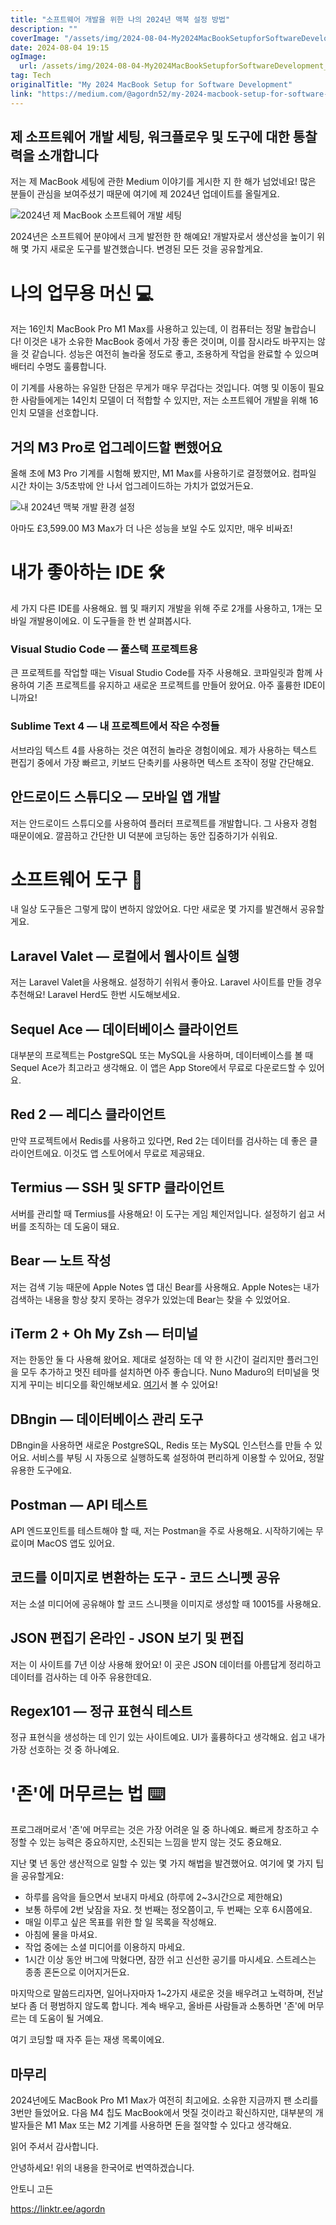 ```yaml
---
title: "소프트웨어 개발을 위한 나의 2024년 맥북 설정 방법"
description: ""
coverImage: "/assets/img/2024-08-04-My2024MacBookSetupforSoftwareDevelopment_0.png"
date: 2024-08-04 19:15
ogImage: 
  url: /assets/img/2024-08-04-My2024MacBookSetupforSoftwareDevelopment_0.png
tag: Tech
originalTitle: "My 2024 MacBook Setup for Software Development"
link: "https://medium.com/@agordn52/my-2024-macbook-setup-for-software-development-4999ae906be4"
---
```



## 제 소프트웨어 개발 세팅, 워크플로우 및 도구에 대한 통찰력을 소개합니다

저는 제 MacBook 세팅에 관한 Medium 이야기를 게시한 지 한 해가 넘었네요! 많은 분들이 관심을 보여주셨기 때문에 여기에 제 2024년 업데이트를 올릴게요.

![2024년 제 MacBook 소프트웨어 개발 세팅](/assets/img/2024-08-04-My2024MacBookSetupforSoftwareDevelopment_0.png)

2024년은 소프트웨어 분야에서 크게 발전한 한 해예요! 개발자로서 생산성을 높이기 위해 몇 가지 새로운 도구를 발견했습니다. 변경된 모든 것을 공유할게요.

<div class="content-ad"></div>

# 나의 업무용 머신 💻

저는 16인치 MacBook Pro M1 Max를 사용하고 있는데, 이 컴퓨터는 정말 놀랍습니다! 이것은 내가 소유한 MacBook 중에서 가장 좋은 것이며, 이를 잠시라도 바꾸지는 않을 것 같습니다. 성능은 여전히 놀라울 정도로 좋고, 조용하게 작업을 완료할 수 있으며 배터리 수명도 훌륭합니다.

이 기계를 사용하는 유일한 단점은 무게가 매우 무겁다는 것입니다. 여행 및 이동이 필요한 사람들에게는 14인치 모델이 더 적합할 수 있지만, 저는 소프트웨어 개발을 위해 16인치 모델을 선호합니다.

## 거의 M3 Pro로 업그레이드할 뻔했어요

<div class="content-ad"></div>

올해 초에 M3 Pro 기계를 시험해 봤지만, M1 Max를 사용하기로 결정했어요. 컴파일 시간 차이는 3/5초밖에 안 나서 업그레이드하는 가치가 없었거든요.

![내 2024년 맥북 개발 환경 설정]("https://example.com/이미지경로.png")

아마도 £3,599.00  M3 Max가 더 나은 성능을 보일 수도 있지만, 매우 비싸죠!

# 내가 좋아하는 IDE 🛠️

<div class="content-ad"></div>

세 가지 다른 IDE를 사용해요. 웹 및 패키지 개발을 위해 주로 2개를 사용하고, 1개는 모바일 개발용이에요. 이 도구들을 한 번 살펴봅시다.

### Visual Studio Code — 풀스택 프로젝트용

큰 프로젝트를 작업할 때는 Visual Studio Code를 자주 사용해요. 코파일릿과 함께 사용하여 기존 프로젝트를 유지하고 새로운 프로젝트를 만들어 왔어요. 아주 훌륭한 IDE이니까요!

### Sublime Text 4 — 내 프로젝트에서 작은 수정들

<div class="content-ad"></div>

서브라임 텍스트 4를 사용하는 것은 여전히 놀라운 경험이에요. 제가 사용하는 텍스트 편집기 중에서 가장 빠르고, 키보드 단축키를 사용하면 텍스트 조작이 정말 간단해요.

## 안드로이드 스튜디오 — 모바일 앱 개발

저는 안드로이드 스튜디오를 사용하여 플러터 프로젝트를 개발합니다. 그 사용자 경험 때문이에요. 깔끔하고 간단한 UI 덕분에 코딩하는 동안 집중하기가 쉬워요.

# 소프트웨어 도구 🧰

<div class="content-ad"></div>

내 일상 도구들은 그렇게 많이 변하지 않았어요. 다만 새로운 몇 가지를 발견해서 공유할게요.

## Laravel Valet — 로컬에서 웹사이트 실행

저는 Laravel Valet을 사용해요. 설정하기 쉬워서 좋아요. Laravel 사이트를 만들 경우 추천해요! Laravel Herd도 한번 시도해보세요.

## Sequel Ace — 데이터베이스 클라이언트

<div class="content-ad"></div>

대부분의 프로젝트는 PostgreSQL 또는 MySQL을 사용하며, 데이터베이스를 볼 때 Sequel Ace가 최고라고 생각해요. 이 앱은 App Store에서 무료로 다운로드할 수 있어요.

## Red 2 — 레디스 클라이언트

만약 프로젝트에서 Redis를 사용하고 있다면, Red 2는 데이터를 검사하는 데 좋은 클라이언트에요. 이것도 앱 스토어에서 무료로 제공돼요.

## Termius — SSH 및 SFTP 클라이언트

<div class="content-ad"></div>

서버를 관리할 때 Termius를 사용해요! 이 도구는 게임 체인저입니다. 설정하기 쉽고 서버를 조직하는 데 도움이 돼요.

## Bear — 노트 작성

저는 검색 기능 때문에 Apple Notes 앱 대신 Bear를 사용해요. Apple Notes는 내가 검색하는 내용을 항상 찾지 못하는 경우가 있었는데 Bear는 찾을 수 있었어요.

## iTerm 2 + Oh My Zsh — 터미널

<div class="content-ad"></div>

저는 한동안 둘 다 사용해 왔어요. 제대로 설정하는 데 약 한 시간이 걸리지만 플러그인을 모두 추가하고 멋진 테마를 설치하면 아주 좋습니다. Nuno Maduro의 터미널을 멋지게 꾸미는 비디오를 확인해보세요. [여기](https://www.youtube.com/watch?v=27Fi2RcdBFQ)서 볼 수 있어요! 

## DBngin — 데이터베이스 관리 도구

DBngin을 사용하면 새로운 PostgreSQL, Redis 또는 MySQL 인스턴스를 만들 수 있어요. 서비스를 부팅 시 자동으로 실행하도록 설정하여 편리하게 이용할 수 있어요, 정말 유용한 도구에요.

## Postman — API 테스트

<div class="content-ad"></div>

API 엔드포인트를 테스트해야 할 때, 저는 Postman을 주로 사용해요. 시작하기에는 무료이며 MacOS 앱도 있어요.

## 코드를 이미지로 변환하는 도구 - 코드 스니펫 공유

저는 소셜 미디어에 공유해야 할 코드 스니펫을 이미지로 생성할 때 10015를 사용해요.

## JSON 편집기 온라인 - JSON 보기 및 편집

<div class="content-ad"></div>

저는 이 사이트를 7년 이상 사용해 왔어요! 이 곳은 JSON 데이터를 아름답게 정리하고 데이터를 검사하는 데 아주 유용한데요.

## Regex101 — 정규 표현식 테스트

정규 표현식을 생성하는 데 인기 있는 사이트예요. UI가 훌륭하다고 생각해요. 쉽고 내가 가장 선호하는 것 중 하나예요.

# '존'에 머무르는 법 ⌨️

<div class="content-ad"></div>

프로그래머로서 '존'에 머무르는 것은 가장 어려운 일 중 하나예요. 빠르게 창조하고 수정할 수 있는 능력은 중요하지만, 소진되는 느낌을 받지 않는 것도 중요해요.

지난 몇 년 동안 생산적으로 일할 수 있는 몇 가지 해법을 발견했어요. 여기에 몇 가지 팁을 공유할게요:

- 하루를 음악을 들으면서 보내지 마세요 (하루에 2~3시간으로 제한해요)
- 보통 하루에 2번 낮잠을 자요. 첫 번째는 정오쯤이고, 두 번째는 오후 6시쯤에요.
- 매일 이루고 싶은 목표를 위한 할 일 목록을 작성해요.
- 아침에 물을 마셔요.
- 작업 중에는 소셜 미디어를 이용하지 마세요.
- 1시간 이상 동안 버그에 막혔다면, 잠깐 쉬고 신선한 공기를 마시세요. 스트레스는 종종 혼돈으로 이어지거든요.

마지막으로 말씀드리자면, 일어나자마자 1~2가지 새로운 것을 배우려고 노력하며, 전날보다 좀 더 평범하지 않도록 합니다. 계속 배우고, 올바른 사람들과 소통하면 '존'에 머무르는 데 도움이 될 거예요.

<div class="content-ad"></div>

여기 코딩할 때 자주 듣는 재생 목록이에요.

## 마무리

2024년에도 MacBook Pro M1 Max가 여전히 최고에요. 소유한 지금까지 팬 소리를 3번만 들었어요. 다음 M4 칩도 MacBook에서 멋질 것이라고 확신하지만, 대부분의 개발자들은 M1 Max 또는 M2 기계를 사용하면 돈을 절약할 수 있다고 생각해요.

읽어 주셔서 감사합니다.

<div class="content-ad"></div>

안녕하세요! 위의 내용을 한국어로 번역하겠습니다.

안토니 고든

https://linktr.ee/agordn